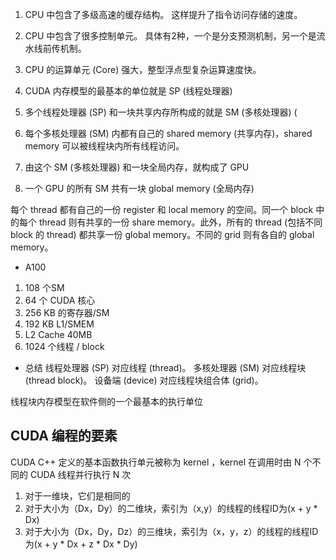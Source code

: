 
1. CPU 中包含了多级高速的缓存结构。 这样提升了指令访问存储的速度。
2. CPU 中包含了很多控制单元。 具体有2种，一个是分支预测机制，另一个是流水线前传机制。
3. CPU 的运算单元 (Core) 强大，整型浮点型复杂运算速度快。


4. CUDA 内存模型的最基本的单位就是 SP (线程处理器)
5. 多个线程处理器 (SP) 和一块共享内存所构成的就是 SM (多核处理器) (
6. 每个多核处理器 (SM) 内都有自己的 shared memory (共享内存)，shared memory 可以被线程块内所有线程访问。

7. 由这个 SM (多核处理器) 和一块全局内存，就构成了 GPU
8. 一个 GPU 的所有 SM 共有一块 global memory (全局内存)

每个 thread 都有自己的一份 register 和 local memory 的空间。同一个 block 中的每个 thread 则有共享的一份 share memory。此外，所有的 thread (包括不同 block 的 thread) 都共享一份 global memory。不同的 grid 则有各自的 global memory。

* A100
1. 108 个SM
2. 64 个 CUDA 核心
3. 256 KB 的寄存器/SM
4. 192 KB L1/SMEM
5. L2 Cache 40MB
6. 1024 个线程 / block



* 总结
线程处理器 (SP) 对应线程 (thread)。
多核处理器 (SM) 对应线程块 (thread block)。
设备端 (device) 对应线程块组合体 (grid)。

线程块内存模型在软件侧的一个最基本的执行单位

## CUDA 编程的要素

CUDA C++ 定义的基本函数执行单元被称为 kernel ，kernel 在调用时由 N 个不同的 CUDA 线程并行执行 N 次

1. 对于一维块，它们是相同的
2. 对于大小为（Dx，Dy）的二维块，索引为（x,y）的线程的线程ID为(x + y * Dx)
3. 对于大小为（Dx，Dy，Dz）的三维块，索引为（x，y，z）的线程的线程ID为(x + y * Dx + z * Dx * Dy)


